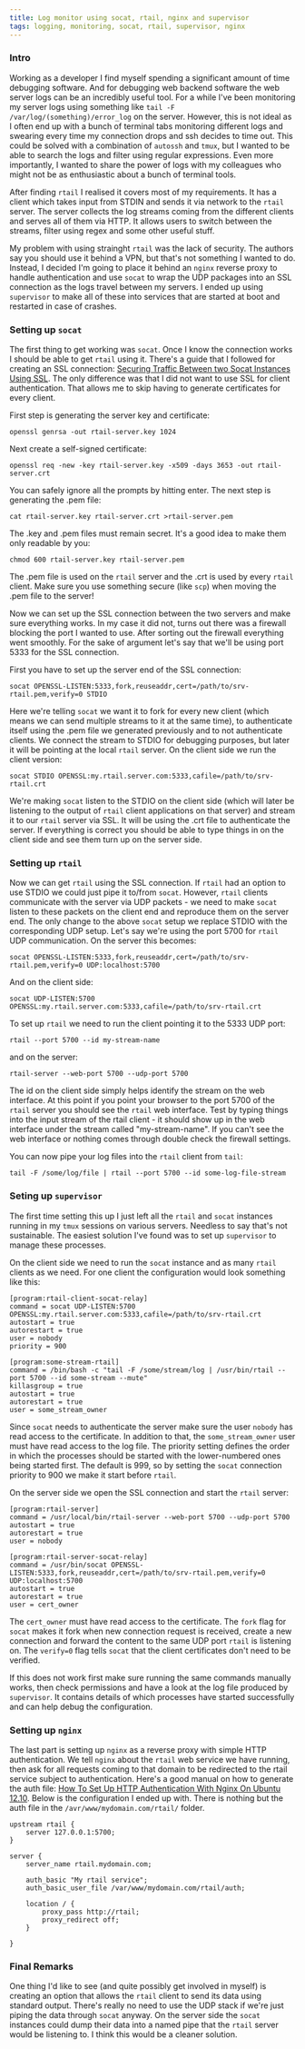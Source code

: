 ```yaml
---
title: Log monitor using socat, rtail, nginx and supervisor
tags: logging, monitoring, socat, rtail, supervisor, nginx
---
```


### Intro

Working as a developer I find myself spending a significant amount of time
debugging software. And for debugging web backend software the web server logs
can be an incredibly useful tool. For a while I've been monitoring my server
logs using something like `tail -F /var/log/(something)/error_log` on the
server. However, this is not ideal as I often end up with a bunch of terminal
tabs monitoring different logs and swearing every time my connection drops and
ssh decides to time out. This could be solved with a combination of `autossh`
and `tmux`, but I wanted to be able to search the logs and filter using regular
expressions. Even more importantly, I wanted to share the power of logs with
my colleagues who might not be as enthusiastic about a bunch of terminal tools.

After finding `rtail` I realised it covers most of my requirements. It has a
client which takes input from STDIN and sends it via network to the `rtail`
server. The server collects the log streams coming from the different clients
and serves all of them via HTTP. It allows users to switch between the streams,
filter using regex and some other useful stuff.

My problem with using strainght `rtail` was the lack of security. The authors
say you should use it behind a VPN, but that's not something I wanted to do.
Instead, I decided I'm going to place it behind an `nginx` reverse proxy to
handle authentication and use `socat` to wrap the UDP packages into an SSL
connection as the logs travel between my servers. I ended up using `supervisor`
to make all of these into services that are started at boot and restarted in
case of crashes.

### Setting up `socat`

The first thing to get working was `socat`. Once I know the connection works I
should be able to get `rtail` using it. There's a guide that I followed for
creating an SSL connection: [Securing Traffic Between two Socat Instances Using
SSL](http://www.dest-unreach.org/socat/doc/socat-openssltunnel.html). The only
difference was that I did not want to use SSL for client authentication. That
allows me to skip having to generate certificates for every client.

First step is generating the server key and certificate:
```
openssl genrsa -out rtail-server.key 1024
```
Next create a self-signed certificate:
```
openssl req -new -key rtail-server.key -x509 -days 3653 -out rtail-server.crt
```
You can safely ignore all the prompts by hitting enter. The next step is
generating the .pem file:
```
cat rtail-server.key rtail-server.crt >rtail-server.pem
```
The .key and .pem files must remain secret. It's a good idea to make them only
readable by you:
```
chmod 600 rtail-server.key rtail-server.pem
```
The .pem file is used on the `rtail` server and the .crt is used by every
`rtail` client. Make sure you use something secure (like `scp`) when moving
the .pem file to the server!

Now we can set up the SSL connection between the two servers and make sure
everything works. In my case it did not, turns out there was a firewall
blocking the port I wanted to use. After sorting out the firewall everything
went smoothly. For the sake of argument let's say that we'll be using port
5333 for the SSL connection.

First you have to set up the server end of the SSL connection:
```
socat OPENSSL-LISTEN:5333,fork,reuseaddr,cert=/path/to/srv-rtail.pem,verify=0 STDIO
```
Here we're telling `socat` we want it to fork for every new client (which means
we can send multiple streams to it at the same time), to authenticate itself
using the .pem file we generated previously and to not authenticate clients.
We connect the stream to STDIO for debugging purposes, but later it will be
pointing at the local `rtail` server. On the client side we run the client version:
```
socat STDIO OPENSSL:my.rtail.server.com:5333,cafile=/path/to/srv-rtail.crt
```
We're making `socat` listen to the STDIO on the client side (which will later
be listening to the output of `rtail` client applications on that server) and
stream it to our `rtail` server via SSL. It will be using the .crt file to
authenticate the server. If everything is correct you should be able to type
things in on the client side and see them turn up on the server side.

### Setting up `rtail`

Now we can get `rtail` using the SSL connection. If `rtail` had an option to
use STDIO we could just pipe it to/from `socat`. However, `rtail` clients
communicate with the server via UDP packets - we need to make `socat` listen to
these packets on the client end and reproduce them on the server end. The only
change to the above `socat` setup we replace STDIO with the corresponding UDP
setup. Let's say we're using the port 5700 for `rtail` UDP communication. On
the server this becomes:
```
socat OPENSSL-LISTEN:5333,fork,reuseaddr,cert=/path/to/srv-rtail.pem,verify=0 UDP:localhost:5700
```
And on the client side:
```
socat UDP-LISTEN:5700 OPENSSL:my.rtail.server.com:5333,cafile=/path/to/srv-rtail.crt
```
To set up `rtail` we need to run the client pointing it to the 5333 UDP port:
```
rtail --port 5700 --id my-stream-name
```
and on the server:
```
rtail-server --web-port 5700 --udp-port 5700
```
The id on the client side simply helps identify the stream on the web interface. 
At this point if you point your browser to the port 5700 of the `rtail` server
you should see the `rtail` web interface. Test by typing things into the input
stream of the rtail client - it should show up in the web interface under the
stream called "my-stream-name". If you can't see the web interface or nothing
comes through double check the firewall settings.

You can now pipe your log files into the `rtail` client from `tail`:
```
tail -F /some/log/file | rtail --port 5700 --id some-log-file-stream
```

### Seting up `supervisor`

The first time setting this up I just left all the `rtail` and `socat` instances
running in my `tmux` sessions on various servers. Needless to say that's not
sustainable. The easiest solution I've found was to set up `supervisor` to
manage these processes.

On the client side we need to run the `socat` instance and as many `rtail`
clients as we need. For one client the configuration would look something like
this:
```
[program:rtail-client-socat-relay]
command = socat UDP-LISTEN:5700 OPENSSL:my.rtail.server.com:5333,cafile=/path/to/srv-rtail.crt
autostart = true
autorestart = true
user = nobody
priority = 900

[program:some-stream-rtail]
command = /bin/bash -c "tail -F /some/stream/log | /usr/bin/rtail --port 5700 --id some-stream --mute"
killasgroup = true
autostart = true
autorestart = true
user = some_stream_owner
```
Since `socat` needs to authenticate the server make sure the user `nobody` has
read access to the certificate. In addition to that, the `some_stream_owner`
user must have read access to the log file. The priority setting defines the
order in which the processes should be started with the lower-numbered ones
being started first. The default is 999, so by setting the `socat` connection
priority to 900 we make it start before `rtail`.

On the server side we open the SSL connection and start the `rtail` server:
```
[program:rtail-server]
command = /usr/local/bin/rtail-server --web-port 5700 --udp-port 5700
autostart = true
autorestart = true
user = nobody

[program:rtail-server-socat-relay]
command = /usr/bin/socat OPENSSL-LISTEN:5333,fork,reuseaddr,cert=/path/to/srv-rtail.pem,verify=0 UDP:localhost:5700
autostart = true
autorestart = true
user = cert_owner
```
The `cert_owner` must have read access to the certificate. The `fork` flag
for `socat` makes it fork when new connection request is received, create
a new connection and forward the content to the same UDP port `rtail` is
listening on. The `verify=0` flag tells `socat` that the client certificates
don't need to be verified.

If this does not work first make sure running the same commands manually works,
then check permissions and have a look at the log file produced by `supervisor`.
It contains details of which processes have started successfully and can help
debug the configuration.

### Setting up `nginx`

The last part is setting up `nginx` as a reverse proxy with simple HTTP
authentication. We tell `nginx` about the `rtail` web service we have running,
then ask for all requests coming to that domain to be redirected to the rtail
service subject to authentication. Here's a good manual on how to generate the
auth file: [How To Set Up HTTP Authentication With Nginx On Ubuntu 12.10](https://www.digitalocean.com/community/tutorials/how-to-set-up-http-authentication-with-nginx-on-ubuntu-12-10).
Below is the configuration I ended up with. There is nothing but the auth file
in the `/avr/www/mydomain.com/rtail/` folder.

```
upstream rtail {
    server 127.0.0.1:5700;
}

server {
    server_name rtail.mydomain.com;

    auth_basic "My rtail service";
    auth_basic_user_file /var/www/mydomain.com/rtail/auth;

    location / {
        proxy_pass http://rtail;
        proxy_redirect off;
    }

}
```

### Final Remarks
One thing I'd like to see (and quite possibly get involved in myself) is
creating an option that allows the `rtail` client to send its data using
standard output. There's really no need to use the UDP stack if we're just
piping the data through `socat` anyway. On the server side the `socat`
instances could dump their data into a named pipe that the `rtail` server would
be listening to. I think this would be a cleaner solution.

